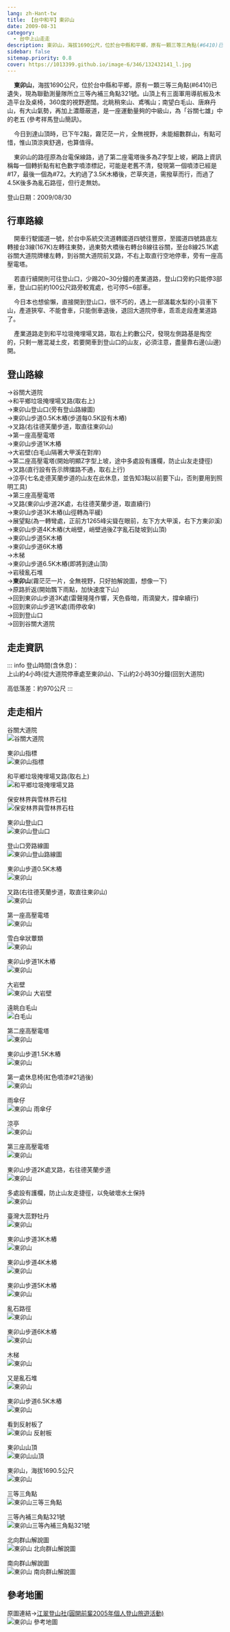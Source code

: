 ```yaml
---
lang: zh-Hant-tw
title: 【台中和平】東卯山
date: 2009-08-31
category: 
  - 台中上山走走
description: 東卯山，海拔1690公尺，位於台中縣和平鄉，原有一顆三等三角點(#6410)已遺失，現為聯勤測量隊所立三等內補三角點321號。山頂上有三面軍用導航板及木造平台及桌椅，360度的視野遼闊。北眺稍來山、鳶嘴山；南望白毛山、唐麻丹山，有大山氣勢，再加上濃蔭蔽道，是一座運動量夠的中級山，為「谷關七雄」中的老五。
sidebar: false
sitemap.priority: 0.8
cover: https://1013399.github.io/image-6/346/132432141_l.jpg
---
```


    **東卯山**，海拔1690公尺，位於台中縣和平鄉，原有一顆三等三角點(#6410)已遺失，現為聯勤測量隊所立三等內補三角點321號。山頂上有三面軍用導航板及木造平台及桌椅，360度的視野遼闊。北眺稍來山、鳶嘴山；南望白毛山、唐麻丹山，有大山氣勢，再加上濃蔭蔽道，是一座運動量夠的中級山，為「谷關七雄」中的老五 (參考祥馬登山簡訊)。 

<!-- more -->

    今日到達山頂時，已下午2點，霧茫茫一片，全無視野，未能細數群山，有點可惜，惟山頂涼爽舒適，也算值得。  

    東卯山的路徑原為台電保線路，過了第二座電塔後多為Z字型上坡，網路上資訊稱每一個轉折點有紅色數字噴漆標記，可能是老舊不清，發現第一個噴漆已經是#17，最後一個為#72。大約過了3.5K木樁後，芒草夾道，需撥草而行，而過了4.5K後多為亂石路徑，但行走無妨。

登山日期：2009/08/30

## 行車路線
    開車行駛國道一號，於台中系統交流道轉國道四號往豐原，至國道四號路底左轉接台3線(167K)左轉往東勢，過東勢大橋後右轉台8線往谷關，至台8線25.1K處谷關大道院牌樓左轉，到谷關大道院前叉路，不右上取直行空地停車，旁有一座高壓電塔。  

    若直行續開則可往登山口，少踢20~30分鐘的產業道路，登山口旁約只能停3部車，登山口前約100公尺路旁較寬處，也可停5~6部車。  

    今日本也想偷懶，直接開到登山口，很不巧的，遇上一部滿載水梨的小貨車下山，產道狹窄、不能會車，只能倒車退後，退回大道院停車，乖乖走段產業道路了。  

    產業道路走到和平垃圾掩埋場叉路，取右上約數公尺，發現左側路基是掏空的，只剩一層混凝土皮，若要開車到登山口的山友，必須注意，盡量靠右邊(山邊)開。

## 登山路線
→谷關大道院  
→和平鄉垃圾掩埋場叉路(取右上)  
→東卯山登山口(旁有登山路線圖)  
→東卯山步道0.5K木樁(步道每0.5K設有木樁)  
→叉路(右往德芙蘭步道，取直往東卯山)  
→第一座高壓電塔  
→東卯山步道1K木樁  
→大岩壁(白毛山隔著大甲溪在對岸)  
→第二座高壓電塔(開始明顯Z字型上坡，途中多處設有護欄，防止山友走捷徑)  
→叉路(直行設有告示牌擋路不通，取右上行)  
→涼亭(七名走德芙蘭步道的山友在此休息，並告知3點以前要下山，否則要用到照明工具)  
→第三座高壓電塔  
→叉路(東卯山步道2K處，右往德芙蘭步道，取直續行)  
→東卯山步道3K木樁(山徑轉為平緩)  
→展望點(為一轉彎處，正前方1265峰尖聳在眼前，左下方大甲溪，右下方東卯溪)  
→東卯山步道4K木樁(大峭壁，峭壁過後Z字亂石陡坡到山頂)  
→東卯山步道5K木樁  
→東卯山步道6K木樁  
→木梯  
→東卯山步道6.5K木樁(即將到達山頂)  
→岩稜亂石堆  
→**東卯山**(霧茫茫一片，全無視野，只好拍解說圖，想像一下)  
→原路折返(開始飄下雨點，加快速度下山)  
→回到東卯山步道3K處(雷聲隆隆作響，天色昏暗，雨滴變大，撐傘續行)  
→回到東卯山步道1K處(雨停收傘)  
→回到登山口  
→回到谷關大道院


## 走走資訊
::: info
登山時間(含休息)：  
上山約4小時(從大道院停車處至東卯山)、下山約2小時30分鐘(回到大道院)

高低落差：約970公尺
:::

## 走走相片
谷關大道院  
![谷關大道院](https://1013399.github.io/image-6/346/132431718_l.jpg)

東卯山指標  
![東卯山指標](https://1013399.github.io/image-6/346/132431768_l.jpg)

和平鄉垃圾掩埋場叉路(取右上)  
![和平鄉垃圾掩埋場叉路](https://1013399.github.io/image-6/346/132431834_l.jpg)

保安林界與雪林界石柱  
![保安林界與雪林界石柱](https://1013399.github.io/image-6/346/132431913_l.jpg)

東卯山登山口  
![東卯山登山口](https://1013399.github.io/image-6/346/132431925_l.jpg)

登山口旁路線圖  
![東卯山登山路線圖](https://1013399.github.io/image-6/346/132431965_l.jpg)

東卯山步道0.5K木樁  
![東卯山](https://1013399.github.io/image-6/346/132431968_l.jpg)

叉路(右往德芙蘭步道，取直往東卯山)  
![東卯山](https://1013399.github.io/image-6/346/132431974_l.jpg)

第一座高壓電塔  
![東卯山](https://1013399.github.io/image-6/346/132431981_l.jpg)

雪白傘狀蕈類  
![東卯山](https://1013399.github.io/image-6/346/132431985_l.jpg)

東卯山步道1K木樁  
![東卯山](https://1013399.github.io/image-6/346/132432062_l.jpg)

大岩壁  
![東卯山 大岩壁](https://1013399.github.io/image-6/346/132432133_l.jpg)

遠眺白毛山  
![白毛山](https://1013399.github.io/image-6/346/132432141_l.jpg)

第二座高壓電塔  
![東卯山](https://1013399.github.io/image-6/346/132432147_l.jpg)

東卯山步道1.5K木樁  
![東卯山](https://1013399.github.io/image-6/346/132432215_l.jpg)

第一處休息椅(紅色噴漆#21過後)  
![東卯山](https://1013399.github.io/image-6/346/132432220_l.jpg)

雨傘仔  
![東卯山 雨傘仔](https://1013399.github.io/image-6/346/132432225_l.jpg)

涼亭  
![東卯山](https://1013399.github.io/image-6/346/132432231_l.jpg)

第三座高壓電塔  
![東卯山](https://1013399.github.io/image-6/346/132432239_l.jpg)

東卯山步道2K處叉路，右往德芙蘭步道  
![東卯山](https://1013399.github.io/image-6/346/132432246_l.jpg)

多處設有護欄，防止山友走捷徑，以免破壞水土保持  
![東卯山](https://1013399.github.io/image-6/346/132432254_l.jpg)

臺灣大蕊野牡丹  
![東卯山](https://1013399.github.io/image-6/346/132432260_l.jpg)

東卯山步道3K木樁  
![東卯山](https://1013399.github.io/image-6/346/132432343_l.jpg)

東卯山步道4K木樁  
![東卯山](https://1013399.github.io/image-6/346/132432350_l.jpg)

東卯山步道5K木樁  
![東卯山](https://1013399.github.io/image-6/346/132432355_l.jpg)

亂石路徑  
![東卯山](https://1013399.github.io/image-6/346/132432360_l.jpg)

東卯山步道6K木樁  
![東卯山](https://1013399.github.io/image-6/346/132432453_l.jpg)

木梯  
![東卯山](https://1013399.github.io/image-6/346/132432466_l.jpg)

又是亂石堆  
![東卯山](https://1013399.github.io/image-6/346/132432480_l.jpg)

東卯山步道6.5K木樁  
![東卯山](https://1013399.github.io/image-6/346/132432491_l.jpg)

看到反射板了  
![東卯山 反射板](https://1013399.github.io/image-6/346/132432565_l.jpg)

東卯山山頂  
![東卯山山頂](https://1013399.github.io/image-6/346/132432578_l.jpg)

東卯山，海拔1690.5公尺  
![東卯山](https://1013399.github.io/image-6/346/132431712_l.jpg)

三等三角點  
![東卯山三等三角點](https://1013399.github.io/image-6/346/132433113_l.jpg)

三等內補三角點321號  
![東卯山三等內補三角點321號](https://1013399.github.io/image-6/346/132433074_l.jpg)

北向群山解說圖  
![東卯山 北向群山解說圖](https://1013399.github.io/image-6/346/132433077_l.jpg)

南向群山解說圖  
![東卯山 南向群山解說圖](https://1013399.github.io/image-6/346/132433081_l.jpg)

## 參考地圖
原圖連結→[江翠登山社(圓開前輩2005年個人登山旅遊活動)](http://ms1.ctjh.tpc.edu.tw/~uank3/050206chat.htm)  
![東卯山 參考地圖](https://1013399.github.io/image-6/346/132433139_l.jpg)